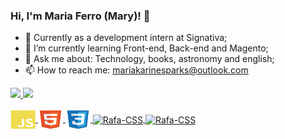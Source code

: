 ### Hi, I'm Maria Ferro (Mary)! 👋
- 🔭 Currently as a development intern at Signativa;
- 🌱 I’m currently learning Front-end, Back-end and Magento;
- 💬 Ask me about: Technology, books, astronomy and english;
- 📫 How to reach me: mariakarinesparks@outlook.com



<div>
<a href="https://github.com/Mari-ax">
  <img height="180em" src="https://github-readme-stats.vercel.app/api?username=Mari-ax&show_icons=true&theme=onedark&include_all_commits=true&count_private=true"/>
  <img height="180em" src="https://github-readme-stats.vercel.app/api/top-langs/?username=Mari-ax&layout=compact&langs_count=7&theme=onedark"/>
</div>

  <div style="display: inline_block"><br>
  <img align="center" alt="Rafa-Js" height="30" width="40" src="https://raw.githubusercontent.com/devicons/devicon/master/icons/javascript/javascript-plain.svg">
  <img align="center" alt="Rafa-HTML" height="30" width="40" src="https://raw.githubusercontent.com/devicons/devicon/master/icons/html5/html5-original.svg">
  <img align="center" alt="Rafa-CSS" height="30" width="40" src="https://raw.githubusercontent.com/devicons/devicon/master/icons/css3/css3-original.svg">
  <img align="center" alt="Rafa-CSS" height="30" width="40" src="https://cdn.jsdelivr.net/gh/devicons/devicon/icons/jquery/jquery-original.svg">
  <img align="center" alt="Rafa-CSS" height="30" width="40" src="https://cdn.jsdelivr.net/gh/devicons/devicon/icons/magento/magento-original.svg" />

  
  
</div>
